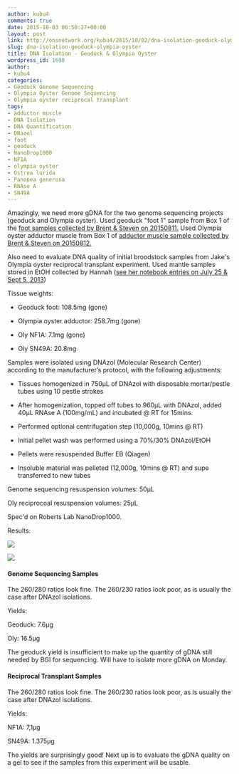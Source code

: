 ```yaml
---
author: kubu4
comments: true
date: 2015-10-03 06:50:27+00:00
layout: post
link: http://onsnetwork.org/kubu4/2015/10/02/dna-isolation-geoduck-olympia-oyster/
slug: dna-isolation-geoduck-olympia-oyster
title: DNA Isolation - Geoduck & Olympia Oyster
wordpress_id: 1698
author:
- kubu4
categories:
- Geoduck Genome Sequencing
- Olympia Oyster Genome Sequencing
- Olympia oyster reciprocal transplant
tags:
- adductor muscle
- DNA Isolation
- DNA Quantification
- DNazol
- foot
- geoduck
- NanoDrop1000
- NF1A
- olympia oyster
- Ostrea lurida
- Panopea generosa
- RNAse A
- SN49A
---
```


Amazingly, we need more gDNA for the two genome sequencing projects (geoduck and Olympia oyster). Used geoduck "foot 1" sample from Box 1 of the [foot samples collected by Brent & Steven on 20150811.](http://onsnetwork.org/halfshell/2015/08/11/big-day-big-clam/) Used Olympia oyster adductor muscle from Box 1 of [adductor muscle sample collected by Brent & Steven on 20150812.](http://onsnetwork.org/halfshell/2015/08/12/another-day-another-species/)

Also need to evaluate DNA quality of initial broodstock samples from Jake's Olympia oyster reciprocal transplant experiment. Used mantle samples stored in EtOH collected by Hannah ([see her notebook entries on July 25 & Sept 5, 2013](https://genefish.wikispaces.com/Hannah's+notebook))

Tissue weights:




    
  * Geoduck foot: 108.5mg (gone)

    
  * Olympia oyster adductor: 258.7mg (gone)

    
  * Oly NF1A: 7.1mg (gone)

    
  * Oly SN49A: 20.8mg





Samples were isolated using DNAzol (Molecular Research Center) according to the manufacturer’s protocol, with the following adjustments:




    
  * Tissues homogenized in 750μL of DNAzol with disposable mortar/pestle tubes using 10 pestle strokes

    
  * After homogenization, topped off tubes to 960μL with DNAzol, added 40μL RNAse A (100mg/mL) and incubated @ RT for 15mins.

    
  * Performed optional centrifugation step (10,000g, 10mins @ RT)

    
  * Initial pellet wash was performed using a 70%/30% DNAzol/EtOH

    
  * Pellets were resuspended Buffer EB (Qiagen)

    
  * Insoluble material was pelleted (12,000g, 10mins @ RT) and supe transferred to new tubes





Genome sequencing resuspension volumes: 50μL

Oly reciprocoal resuspension volumes: 25μL

Spec'd on Roberts Lab NanoDrop1000.

Results:

[![](http://eagle.fish.washington.edu/Arabidopsis/20151002_gDNA_ODs.JPG)](http://eagle.fish.washington.edu/Arabidopsis/20151002_gDNA_ODs.JPG)

[![](http://eagle.fish.washington.edu/Arabidopsis/20151002_gDNA_plots.JPG)](http://eagle.fish.washington.edu/Arabidopsis/20151002_gDNA_plots.JPG)





#### Genome Sequencing Samples



The 260/280 ratios look fine. The 260/230 ratios look poor, as is usually the case after DNAzol isolations.

Yields:

Geoduck: 7.6μg

Oly: 16.5μg

The geoduck yield is insufficient to make up the quantity of gDNA still needed by BGI for sequencing. Will have to isolate more gDNA on Monday.





#### Reciprocal Transplant Samples



The 260/280 ratios look fine. The 260/230 ratios look poor, as is usually the case after DNAzol isolations.

Yields:

NF1A: 7,1μg

SN49A: 1.375μg

The yields are surprisingly good! Next up is to evaluate the gDNA quality on a gel to see if the samples from this experiment will be usable.
